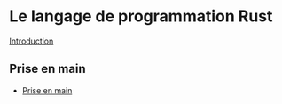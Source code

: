 # Le langage de programmation Rust

[Introduction](ch00-00-introduction.md)

## Prise en main

- [Prise en main](ch01-00-getting-started.md)
